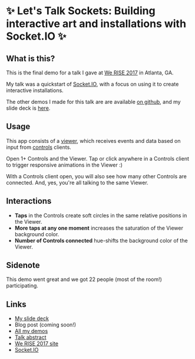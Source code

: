 # ✨ Let's Talk Sockets: Building interactive art and installations with Socket.IO ✨

## What is this?

This is the final demo for a talk I gave at [We RISE 2017](https://werise.tech/) in Atlanta, GA.

My talk was a quickstart of [Socket.IO](https://socket.io/), with a focus on using it to create interactive installations.

The other demos I made for this talk are are available [on github](https://github.com/vgpena/socket-to-me), and my slide deck is [here](
https://docs.google.com/presentation/d/1t2-ebDUL6r09tO1s18UXWvALtZg-cQebSZpEmikYUNE/edit?usp=sharing).

## Usage

This app consists of a [viewer](https://werise-love.glitch.me/viewer), which receives events and data based on input from [controls](https://werise-love.glitch.me) clients.

Open 1+ Controls and the Viewer. Tap or click anywhere in a Controls client to trigger responsive animations in the Viewer :)

With a Controls client open, you will also see how many other Controls are connected. And, yes, you're all talking to the same Viewer.

## Interactions

- **Taps** in the Controls create soft circles in the same relative positions in the Viewer.
- **More taps at any one moment** increases the saturation of the Viewer background color.
- **Number of Controls connected** hue-shifts the background color of the Viewer.

## Sidenote

This demo went great and we got 22 people (most of the room!) participating.

## Links

- [My slide deck](https://docs.google.com/presentation/d/1t2-ebDUL6r09tO1s18UXWvALtZg-cQebSZpEmikYUNE/edit?usp=sharing)
- Blog post (coming soon!)
- [All my demos](https://github.com/vgpena/socket-to-me)
- [Talk abstract](https://werise.tech/sessions/2017/4/23/lets-talk-sockets-creating-interactive-art-and-installations-with-socketio)
- [We RISE 2017 site](https://werise.tech/)
- [Socket.IO](https://socket.io/)